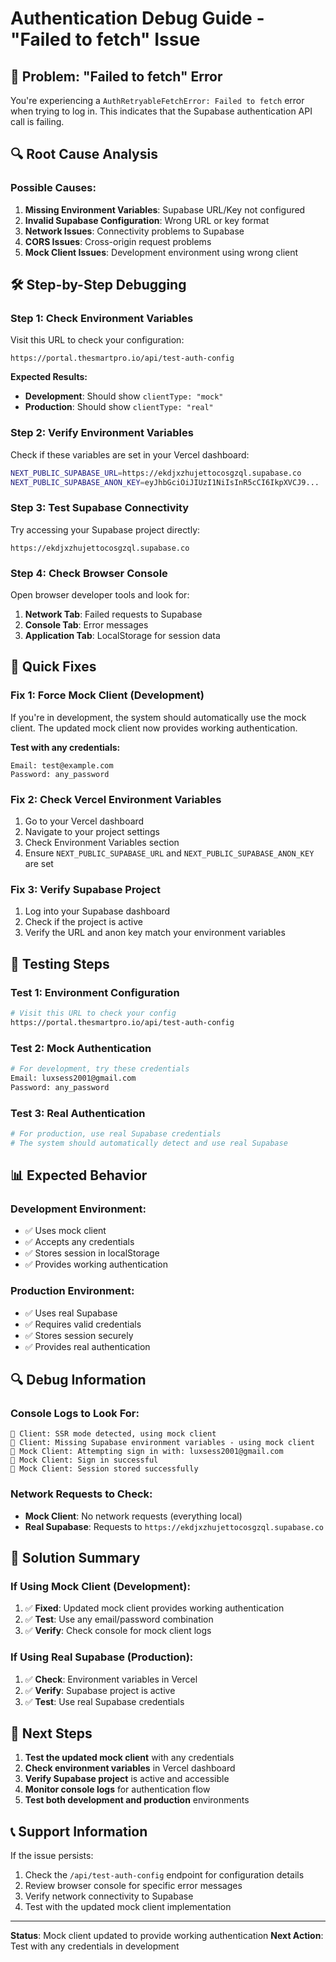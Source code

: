 # Authentication Debug Guide - "Failed to fetch" Issue

## 🚨 **Problem: "Failed to fetch" Error**

You're experiencing a `AuthRetryableFetchError: Failed to fetch` error when trying to log in. This indicates that the Supabase authentication API call is failing.

## 🔍 **Root Cause Analysis**

### **Possible Causes:**
1. **Missing Environment Variables**: Supabase URL/Key not configured
2. **Invalid Supabase Configuration**: Wrong URL or key format
3. **Network Issues**: Connectivity problems to Supabase
4. **CORS Issues**: Cross-origin request problems
5. **Mock Client Issues**: Development environment using wrong client

## 🛠️ **Step-by-Step Debugging**

### **Step 1: Check Environment Variables**

Visit this URL to check your configuration:
```
https://portal.thesmartpro.io/api/test-auth-config
```

**Expected Results:**
- **Development**: Should show `clientType: "mock"`
- **Production**: Should show `clientType: "real"`

### **Step 2: Verify Environment Variables**

Check if these variables are set in your Vercel dashboard:

```bash
NEXT_PUBLIC_SUPABASE_URL=https://ekdjxzhujettocosgzql.supabase.co
NEXT_PUBLIC_SUPABASE_ANON_KEY=eyJhbGciOiJIUzI1NiIsInR5cCI6IkpXVCJ9...
```

### **Step 3: Test Supabase Connectivity**

Try accessing your Supabase project directly:
```
https://ekdjxzhujettocosgzql.supabase.co
```

### **Step 4: Check Browser Console**

Open browser developer tools and look for:
1. **Network Tab**: Failed requests to Supabase
2. **Console Tab**: Error messages
3. **Application Tab**: LocalStorage for session data

## 🔧 **Quick Fixes**

### **Fix 1: Force Mock Client (Development)**

If you're in development, the system should automatically use the mock client. The updated mock client now provides working authentication.

**Test with any credentials:**
```
Email: test@example.com
Password: any_password
```

### **Fix 2: Check Vercel Environment Variables**

1. Go to your Vercel dashboard
2. Navigate to your project settings
3. Check Environment Variables section
4. Ensure `NEXT_PUBLIC_SUPABASE_URL` and `NEXT_PUBLIC_SUPABASE_ANON_KEY` are set

### **Fix 3: Verify Supabase Project**

1. Log into your Supabase dashboard
2. Check if the project is active
3. Verify the URL and anon key match your environment variables

## 🧪 **Testing Steps**

### **Test 1: Environment Configuration**
```bash
# Visit this URL to check your config
https://portal.thesmartpro.io/api/test-auth-config
```

### **Test 2: Mock Authentication**
```bash
# For development, try these credentials
Email: luxsess2001@gmail.com
Password: any_password
```

### **Test 3: Real Authentication**
```bash
# For production, use real Supabase credentials
# The system should automatically detect and use real Supabase
```

## 📊 **Expected Behavior**

### **Development Environment:**
- ✅ Uses mock client
- ✅ Accepts any credentials
- ✅ Stores session in localStorage
- ✅ Provides working authentication

### **Production Environment:**
- ✅ Uses real Supabase
- ✅ Requires valid credentials
- ✅ Stores session securely
- ✅ Provides real authentication

## 🔍 **Debug Information**

### **Console Logs to Look For:**
```
🔧 Client: SSR mode detected, using mock client
🔧 Client: Missing Supabase environment variables - using mock client
🔧 Mock Client: Attempting sign in with: luxsess2001@gmail.com
🔧 Mock Client: Sign in successful
🔧 Mock Client: Session stored successfully
```

### **Network Requests to Check:**
- **Mock Client**: No network requests (everything local)
- **Real Supabase**: Requests to `https://ekdjxzhujettocosgzql.supabase.co`

## 🚀 **Solution Summary**

### **If Using Mock Client (Development):**
1. ✅ **Fixed**: Updated mock client provides working authentication
2. ✅ **Test**: Use any email/password combination
3. ✅ **Verify**: Check console for mock client logs

### **If Using Real Supabase (Production):**
1. ✅ **Check**: Environment variables in Vercel
2. ✅ **Verify**: Supabase project is active
3. ✅ **Test**: Use real Supabase credentials

## 🎯 **Next Steps**

1. **Test the updated mock client** with any credentials
2. **Check environment variables** in Vercel dashboard
3. **Verify Supabase project** is active and accessible
4. **Monitor console logs** for authentication flow
5. **Test both development and production** environments

## 📞 **Support Information**

If the issue persists:
1. Check the `/api/test-auth-config` endpoint for configuration details
2. Review browser console for specific error messages
3. Verify network connectivity to Supabase
4. Test with the updated mock client implementation

---

**Status**: Mock client updated to provide working authentication
**Next Action**: Test with any credentials in development 